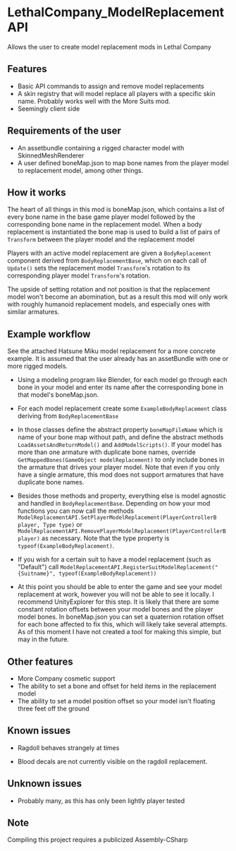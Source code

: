 # LethalCompany_ModelReplacementAPI

Allows the user to create model replacement mods in Lethal Company

Features
-
- Basic API commands to assign and remove model replacements
- A skin registry that will model replace all players with a specific skin name. Probably works well with the More Suits mod. 
- Seemingly client side




Requirements of the user
-
- An assetbundle containing a rigged character model with SkinnedMeshRenderer
- A user defined boneMap.json to map bone names from the player model to replacement model, among other things. 

How it works
-
The heart of all things in this mod is boneMap.json, which contains a list of every bone name in the base game player model followed by the corresponding bone name in the replacement model. When a body replacement is instantiated the bone map is used to build a list of pairs of `Transform` between the player model and the replacement model

Players with an active model replacement are given a `BodyReplacement` component derived from `BodyReplacementBase`, which on each call of `Update()` sets the replacement model `Transform`'s rotation to its corresponding player model `Transform`'s rotation. 

The upside of setting rotation and not position is that the replacement model won't become an abomination, but as a result this mod will only work with roughly humanoid replacement models, and especially ones with similar armatures. 

Example workflow
-
See the attached Hatsune Miku model replacement for a more concrete example. It is assumed that the user already has an assetBundle with one or more rigged models.

* Using a modeling program like Blender, for each model go through each bone in your model and enter its name after the corresponding bone in that model's boneMap.json. 

* For each model replacement create some `ExampleBodyReplacement` class deriving from `BodyReplacementBase`

* In those classes define the abstract property `boneMapFileName` which is name of your bone map without path, and define the abstract methods `LoadAssetsAndReturnModel()` and `AddModelScripts()`. If your model has more than one armature with duplicate bone names, override `GetMappedBones(GameObject modelReplacement)` to only include bones in the armature that drives your player model. Note that even if you only have a single armature, this mod does not support armatures that have duplicate bone names.

* Besides those methods and property, everything else is model agnostic and handled in `BodyReplacementBase`. Depending on how your mod functions you can now call the methods `ModelReplacementAPI.SetPlayerModelReplacement(PlayerControllerB player, Type type)` or `ModelReplacementAPI.RemovePlayerModelReplacement(PlayerControllerB player)` as necessary. Note that the type property is `typeof(ExampleBodyReplacement)`.

* If you wish for a certain suit to have a model replacement (such as "Default") call `ModelReplacementAPI.RegisterSuitModelReplacement("{Suitname}", typeof(ExampleBodyReplacement))`

* At this point you should be able to enter the game and see your model replacement at work, however you will not be able to see it locally. I recommend UnityExplorer for this step. It is likely that there are some constant rotation offsets between your model bones and the player model bones. In boneMap.json you can set a quaternion rotation offset for each bone affected to fix this, which will likely take several attempts. As of this moment I have not created a tool for making this simple, but may in the future. 

Other features
-
* More Company cosmetic support
* The ability to set a bone and offset for held items in the replacement model
* The ability to set a model position offset so your model isn't floating three feet off the ground

Known issues
-
* Ragdoll behaves strangely at times

* Blood decals are not currently visible on the ragdoll replacement.


Unknown issues
-
* Probably many, as this has only been lightly player tested

Note
-
Compiling this project requires a publicized Assembly-CSharp

